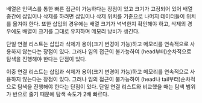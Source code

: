 
배열은 인덱스를 통한 빠른 접근이 가능하다는 장점이 있고 크기가 고정되어 있어 배열 중간에 삽입이나 삭제를 하려면 삽입이나 삭제 위치를 기준으로 나머지 데이터들이 위치를 옮겨야 한다.
또한 삽입의 경우에는 배열 크기가 넉넉한지 확인해야 하고, 삭제의 경우에도 배열이 크기를 그대로 유지하며 메모리 낭비가 생긴다.

단일 연결 리스트는 삽입과 삭제가 용이(크기 변경이 가능)하고 메모리를 연속적으로 사용하지 않는다는 장점이 있다.
그러나 임의 접근이 불가능하여 (head부터)순차적으로 탐색을 진행해야 한다는 단점이 있다.

이중 연결 리스트는 삽입과 삭제가 용이(크기 변경이 가능)하고 메모리를 연속적으로 사용하지 않는다는 장점이 있다.
그러나 임의 접근이 불가능하여 (head나 tail부터)순차적으로 탐색을 진행해야 한다는 단점이 있다.
단일 연결 리스트와 비교했을 때는 탐색 범위가 반으로 줄기 때문에 탐색 속도가 2배 빠르다.

